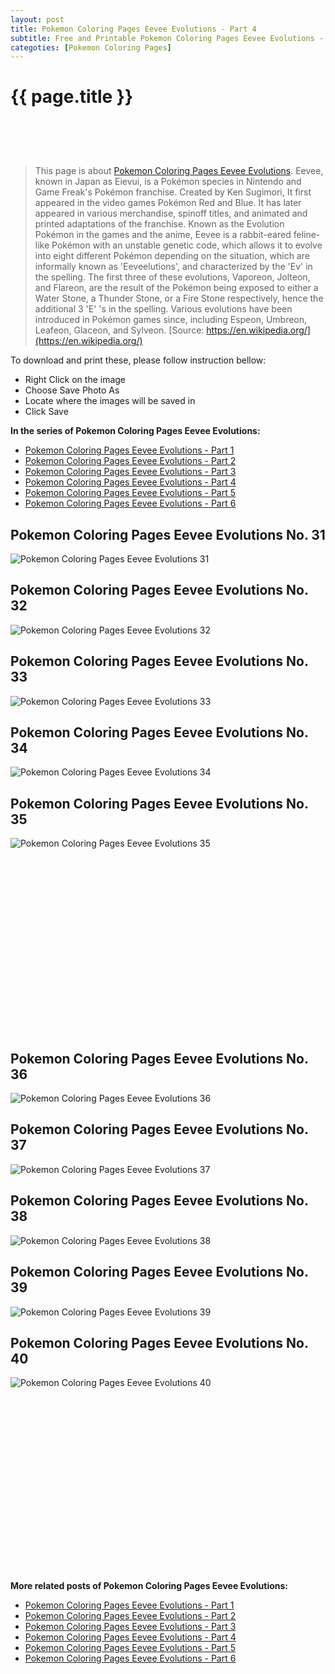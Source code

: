 ```yaml
---
layout: post
title: Pokemon Coloring Pages Eevee Evolutions - Part 4
subtitle: Free and Printable Pokemon Coloring Pages Eevee Evolutions - Part 4
categoties: [Pokemon Coloring Pages]
---
```

{{ page.title }}
================
<script async src="//pagead2.googlesyndication.com/pagead/js/adsbygoogle.js"></script><!-- UnderTitleAds --> <ins class="adsbygoogle" style="display:inline-block;width:468px;height:60px" data-ad-client="ca-pub-6753140515841889" data-ad-slot="4010138290"></ins><script> (adsbygoogle = window.adsbygoogle || []).push({}); </script>

> This page is about [Pokemon Coloring Pages Eevee Evolutions](https://freecoloringpages.github.io/). Eevee, known in Japan as Eievui, is a Pokémon species in Nintendo and Game Freak's Pokémon franchise. Created by Ken Sugimori, It first appeared in the video games Pokémon Red and Blue. It has later appeared in various merchandise, spinoff titles, and animated and printed adaptations of the franchise. Known as the Evolution Pokémon in the games and the anime, Eevee is a rabbit-eared feline-like Pokémon with an unstable genetic code, which allows it to evolve into eight different Pokémon depending on the situation, which are informally known as 'Eeveelutions', and characterized by the 'Ev' in the spelling. The first three of these evolutions, Vaporeon, Jolteon, and Flareon, are the result of the Pokémon being exposed to either a Water Stone, a Thunder Stone, or a Fire Stone respectively, hence the additional 3 'E' 's in the spelling. Various evolutions have been introduced in Pokémon games since, including Espeon, Umbreon, Leafeon, Glaceon, and Sylveon. [Source: https://en.wikipedia.org/](https://en.wikipedia.org/)

To download and print these, please follow instruction bellow:
* Right Click on the image 
* Choose Save Photo As 
* Locate where the images will be saved in 
* Click Save

**In the series of Pokemon Coloring Pages Eevee Evolutions:**

* [Pokemon Coloring Pages Eevee Evolutions - Part 1](https://freecoloringpages.github.io/2017/12/05/Pokemon-Coloring-Pages-Eevee-Evolutions-part-1.html)
* [Pokemon Coloring Pages Eevee Evolutions - Part 2](https://freecoloringpages.github.io/2017/12/05/Pokemon-Coloring-Pages-Eevee-Evolutions-part-2.html)
* [Pokemon Coloring Pages Eevee Evolutions - Part 3](https://freecoloringpages.github.io/2017/12/05/Pokemon-Coloring-Pages-Eevee-Evolutions-part-3.html)
* [Pokemon Coloring Pages Eevee Evolutions - Part 4](https://freecoloringpages.github.io/2017/12/05/Pokemon-Coloring-Pages-Eevee-Evolutions-part-4.html)
* [Pokemon Coloring Pages Eevee Evolutions - Part 5](https://freecoloringpages.github.io/2017/12/05/Pokemon-Coloring-Pages-Eevee-Evolutions-part-5.html)
* [Pokemon Coloring Pages Eevee Evolutions - Part 6](https://freecoloringpages.github.io/2017/12/05/Pokemon-Coloring-Pages-Eevee-Evolutions-part-6.html)

## Pokemon Coloring Pages Eevee Evolutions No. 31
![Pokemon Coloring Pages Eevee Evolutions 31](https://freecoloringpages.github.io/img3/Pokemon-Coloring-Pages-Eevee-Evolutions%20(31).jpg "Pokemon Coloring Pages Eevee Evolutions 31")

## Pokemon Coloring Pages Eevee Evolutions No. 32
![Pokemon Coloring Pages Eevee Evolutions 32](https://freecoloringpages.github.io/img3/Pokemon-Coloring-Pages-Eevee-Evolutions%20(32).jpg "Pokemon Coloring Pages Eevee Evolutions 32")

## Pokemon Coloring Pages Eevee Evolutions No. 33
![Pokemon Coloring Pages Eevee Evolutions 33](https://freecoloringpages.github.io/img3/Pokemon-Coloring-Pages-Eevee-Evolutions%20(33).jpg "Pokemon Coloring Pages Eevee Evolutions 33")

## Pokemon Coloring Pages Eevee Evolutions No. 34
![Pokemon Coloring Pages Eevee Evolutions 34](https://freecoloringpages.github.io/img3/Pokemon-Coloring-Pages-Eevee-Evolutions%20(34).jpg "Pokemon Coloring Pages Eevee Evolutions 34")

## Pokemon Coloring Pages Eevee Evolutions No. 35
![Pokemon Coloring Pages Eevee Evolutions 35](https://freecoloringpages.github.io/img3/Pokemon-Coloring-Pages-Eevee-Evolutions%20(35).jpg "Pokemon Coloring Pages Eevee Evolutions 35")

<script async src="//pagead2.googlesyndication.com/pagead/js/adsbygoogle.js"></script><!-- Texxtonly --><ins class="adsbygoogle" style="display:inline-block;width:336px;height:280px" data-ad-client="ca-pub-6753140515841889" data-ad-slot="3207852233"></ins><script>(adsbygoogle = window.adsbygoogle || []).push({}); </script>

## Pokemon Coloring Pages Eevee Evolutions No. 36
![Pokemon Coloring Pages Eevee Evolutions 36](https://freecoloringpages.github.io/img3/Pokemon-Coloring-Pages-Eevee-Evolutions%20(36).jpg "Pokemon Coloring Pages Eevee Evolutions 36")

## Pokemon Coloring Pages Eevee Evolutions No. 37
![Pokemon Coloring Pages Eevee Evolutions 37](https://freecoloringpages.github.io/img3/Pokemon-Coloring-Pages-Eevee-Evolutions%20(37).jpg "Pokemon Coloring Pages Eevee Evolutions 37")

## Pokemon Coloring Pages Eevee Evolutions No. 38
![Pokemon Coloring Pages Eevee Evolutions 38](https://freecoloringpages.github.io/img3/Pokemon-Coloring-Pages-Eevee-Evolutions%20(38).jpg "Pokemon Coloring Pages Eevee Evolutions 38")

## Pokemon Coloring Pages Eevee Evolutions No. 39
![Pokemon Coloring Pages Eevee Evolutions 39](https://freecoloringpages.github.io/img3/Pokemon-Coloring-Pages-Eevee-Evolutions%20(39).jpg "Pokemon Coloring Pages Eevee Evolutions 39")

## Pokemon Coloring Pages Eevee Evolutions No. 40
![Pokemon Coloring Pages Eevee Evolutions 40](https://freecoloringpages.github.io/img3/Pokemon-Coloring-Pages-Eevee-Evolutions%20(40).jpg "Pokemon Coloring Pages Eevee Evolutions 40")

<script async src="//pagead2.googlesyndication.com/pagead/js/adsbygoogle.js"></script><!-- Texxtonly --><ins class="adsbygoogle" style="display:inline-block;width:336px;height:280px" data-ad-client="ca-pub-6753140515841889" data-ad-slot="3207852233"></ins><script>(adsbygoogle = window.adsbygoogle || []).push({}); </script>

**More related posts of Pokemon Coloring Pages Eevee Evolutions:**

* [Pokemon Coloring Pages Eevee Evolutions - Part 1](https://freecoloringpages.github.io/2017/12/05/Pokemon-Coloring-Pages-Eevee-Evolutions-part-1.html)
* [Pokemon Coloring Pages Eevee Evolutions - Part 2](https://freecoloringpages.github.io/2017/12/05/Pokemon-Coloring-Pages-Eevee-Evolutions-part-2.html)
* [Pokemon Coloring Pages Eevee Evolutions - Part 3](https://freecoloringpages.github.io/2017/12/05/Pokemon-Coloring-Pages-Eevee-Evolutions-part-3.html)
* [Pokemon Coloring Pages Eevee Evolutions - Part 4](https://freecoloringpages.github.io/2017/12/05/Pokemon-Coloring-Pages-Eevee-Evolutions-part-4.html)
* [Pokemon Coloring Pages Eevee Evolutions - Part 5](https://freecoloringpages.github.io/2017/12/05/Pokemon-Coloring-Pages-Eevee-Evolutions-part-5.html)
* [Pokemon Coloring Pages Eevee Evolutions - Part 6](https://freecoloringpages.github.io/2017/12/05/Pokemon-Coloring-Pages-Eevee-Evolutions-part-6.html)

